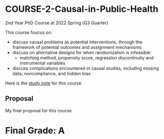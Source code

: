 # COURSE-2-Causal-in-Public-Health
2nd Year PhD Course at 2022 Spring (Q3 Quarter)

This course foucus on:
- discuss causal problems as potential interventions, through the framework of potential outcomes and assignment mechanisms
- discuss on alternative designs for when randomization is infeasible:
  - matching method, propensity score, regression discontinuity and instrumental variables
- discuss complications encountered in causal studies, including missing data, noncompliance, and hidden bias

Here is the [study note](https://github.com/tinghe14/COURSE-2-Causal-in-Public-Health/blob/main/Study%20Note.md) for this course.

## Proposal
My final proposal for this course

# Final Grade: A
